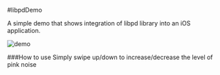 #libpdDemo

A simple demo that shows integration of libpd library into an iOS application.

![demo](https://raw.github.com/Apolotary/libpdDemo/master/screenshot.png)

###How to use
Simply swipe up/down to increase/decrease the level of pink noise
